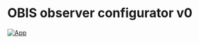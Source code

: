 OBIS observer configurator v0
===================================

[![App](https://img.shields.io/badge/App-online-green)](https://jooby-dev.github.io/obis-observer-configurator-v0/)
